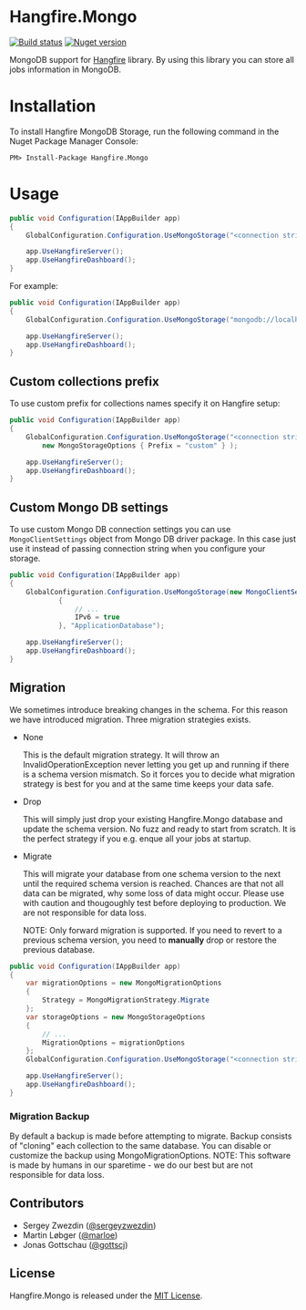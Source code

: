 Hangfire.Mongo
==============

[![Build status](https://ci.appveyor.com/api/projects/status/xjr953s29pwwsuq?svg=true)](https://ci.appveyor.com/project/sergeyzwezdin/hangfire-mongo) [![Nuget version](https://img.shields.io/nuget/v/Hangfire.Mongo.svg)](https://www.nuget.org/packages/Hangfire.Mongo)

MongoDB support for [Hangfire](http://hangfire.io/) library. By using this library you can store all jobs information in MongoDB.

# Installation

To install Hangfire MongoDB Storage, run the following command in the Nuget Package Manager Console:

```
PM> Install-Package Hangfire.Mongo
```

# Usage

```csharp
public void Configuration(IAppBuilder app)
{
    GlobalConfiguration.Configuration.UseMongoStorage("<connection string>", "<database name>");

    app.UseHangfireServer();
    app.UseHangfireDashboard();
}
```

For example:

```csharp
public void Configuration(IAppBuilder app)
{
    GlobalConfiguration.Configuration.UseMongoStorage("mongodb://localhost", "ApplicationDatabase");

    app.UseHangfireServer();
    app.UseHangfireDashboard();
}
```

## Custom collections prefix

To use custom prefix for collections names specify it on Hangfire setup:

```csharp
public void Configuration(IAppBuilder app)
{
    GlobalConfiguration.Configuration.UseMongoStorage("<connection string>", "<database name>",
        new MongoStorageOptions { Prefix = "custom" } );

    app.UseHangfireServer();
    app.UseHangfireDashboard();
}
```

## Custom Mongo DB settings

To use custom Mongo DB connection settings you can use `MongoClientSettings` object from Mongo DB driver package.
In this case just use it instead of passing connection string when you configure your storage.

```csharp
public void Configuration(IAppBuilder app)
{
    GlobalConfiguration.Configuration.UseMongoStorage(new MongoClientSettings()
            {
                // ...
                IPv6 = true
            }, "ApplicationDatabase");

    app.UseHangfireServer();
    app.UseHangfireDashboard();
}
```

## Migration

We sometimes introduce breaking changes in the schema. For this reason we have introduced migration.
Three migration strategies exists.
- None

  This is the default migration strategy. It will throw an InvalidOperationException never letting you get up and running if there is a schema version mismatch. So it forces you to decide what migration strategy is best for you and at the same time keeps your data safe.
- Drop

  This will simply just drop your existing Hangfire.Mongo database and update the schema version. No fuzz and ready to start from scratch.
  It is the perfect strategy if you e.g. enque all your jobs at startup.
- Migrate

  This will migrate your database from one schema version to the next until the required schema version is reached. Chances are that not all data can be migrated, why some loss of data might occur. Please use with caution and thougoughly test before deploying to production. We are not responsible for data loss.

  NOTE: Only forward migration is supported. If you need to revert to a previous schema version, you need to **manually** drop or restore the previous database.

```csharp
public void Configuration(IAppBuilder app)
{
    var migrationOptions = new MongoMigrationOptions
    {
        Strategy = MongoMigrationStrategy.Migrate
    };
    var storageOptions = new MongoStorageOptions
    {
        // ...
        MigrationOptions = migrationOptions
    };
    GlobalConfiguration.Configuration.UseMongoStorage("<connection string>", "<database name>", storageOptions);

    app.UseHangfireServer();
    app.UseHangfireDashboard();
}
```

### Migration Backup
By default a backup is made before attempting to migrate.
Backup consists of "cloning" each collection to the same database.
You can disable or customize the backup using MongoMigrationOptions.
NOTE: This software is made by humans in our sparetime - we do our best but are not responsible for data loss.

Contributors
------------

- Sergey Zwezdin ([@sergeyzwezdin](https://github.com/sergeyzwezdin))
- Martin Løbger ([@marloe](https://github.com/marloe))
- Jonas Gottschau ([@gottscj](https://github.com/gottscj))

License
-------

Hangfire.Mongo is released under the [MIT License](https://raw.githubusercontent.com/sergun/Hangfire.Mongo/master/LICENSE).
